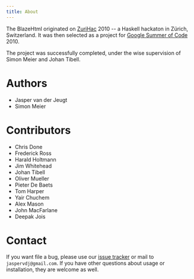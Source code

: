 ```yaml
---
title: About
---
```


The BlazeHtml originated on [ZuriHac] 2010 -- a Haskell hackaton in Zürich,
Switzerland. It was then selected as a project for [Google Summer of Code] 2010.

[ZuriHac]: http://www.haskell.org/haskellwiki/ZuriHac
[Google Summer of Code]: http://code.google.com/soc/

The project was successfully completed, under the wise supervision of Simon
Meier and Johan Tibell.

<div id="fold" />

# Authors

- Jasper van der Jeugt
- Simon Meier

# Contributors

- Chris Done
- Frederick Ross
- Harald Holtmann
- Jim Whitehead
- Johan Tibell
- Oliver Mueller
- Pieter De Baets
- Tom Harper
- Yair Chuchem
- Alex Mason
- John MacFarlane
- Deepak Jois

# Contact

If you want file a bug, please use our [issue tracker] or mail to
`jaspervdj@gmail.com`. If you have other questions about usage or installation,
they are welcome as well.

[issue tracker]: http://github.com/jaspervdj/blaze-html/issues/
